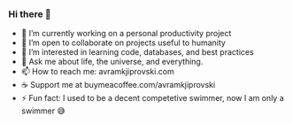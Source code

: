 ### Hi there 👋

- 🔭 I’m currently working on a personal productivity project
- 👯 I’m open to collaborate on projects useful to humanity
- 🤔 I’m interested in learning code, databases, and best practices
- 💬 Ask me about life, the universe, and everything.
- 📫 How to reach me: avramkjiprovski.com
- :coffee: Support me at buymeacoffee.com/avramkjiprovski
- ⚡ Fun fact: I used to be a decent competetive swimmer, now I am only a swimmer :sweat_smile:
